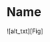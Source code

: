 # Name

![alt_txt][Fig]

[Fig1]:https://user-images.githubusercontent.com/12142475/96594037-16d68b00-12e2-11eb-9b3e-fa717638e033.png
